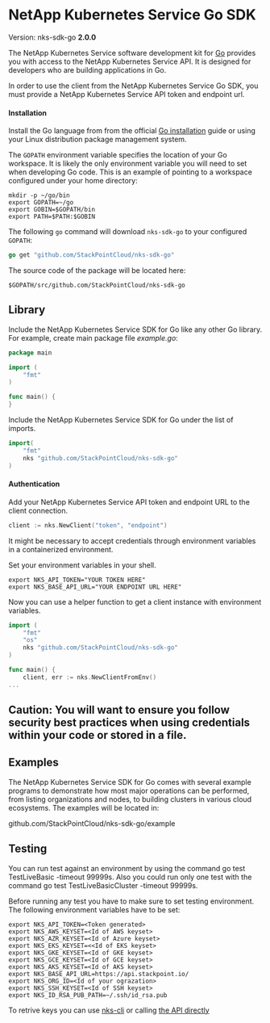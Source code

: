 # NetApp Kubernetes Service Go SDK

Version: nks-sdk-go **2.0.0**

The NetApp Kubernetes Service software development kit for [Go](https://www.golang.org/) provides you with access to the NetApp Kubernetes Service API. It is designed for developers who are building applications in Go.

In order to use the client from the NetApp Kubernetes Service Go SDK, you must provide a NetApp Kubernetes Service API token and endpoint url.

#### Installation

Install the Go language from from the official [Go installation](https://golang.org/doc/install) guide or using your Linux distribution package management system.

The `GOPATH` environment variable specifies the location of your Go workspace. It is likely the only environment variable you will need to set when developing Go code. This is an example of pointing to a workspace configured under your home directory:

```
mkdir -p ~/go/bin
export GOPATH=~/go
export GOBIN=$GOPATH/bin
export PATH=$PATH:$GOBIN
```

The following `go` command will download `nks-sdk-go` to your configured `GOPATH`:

```go
go get "github.com/StackPointCloud/nks-sdk-go"
```

The source code of the package will be located here:

    $GOPATH/src/github.com/StackPointCloud/nks-sdk-go

## Library

Include the NetApp Kubernetes Service SDK for Go like any other Go library. For example, create main package file *example.go*:

```go
package main

import (
	"fmt"
)

func main() {
}
```

Include the NetApp Kubernetes Service SDK for Go under the list of imports.

```go
import(
	"fmt"    
	nks "github.com/StackPointCloud/nks-sdk-go"
)
```

#### Authentication

Add your NetApp Kubernetes Service API token and endpoint URL to the client connection.

```go
client := nks.NewClient("token", "endpoint")
```

It might be necessary to accept credentials through environment variables in a containerized environment.

Set your environment variables in your shell.

```
export NKS_API_TOKEN="YOUR TOKEN HERE"
export NKS_BASE_API_URL="YOUR ENDPOINT URL HERE"
```

Now you can use a helper function to get a client instance with environment variables.

```go
import (
	"fmt"
	"os"
	nks "github.com/StackPointCloud/nks-sdk-go"
)

func main() {
	client, err := nks.NewClientFromEnv()
...
```

**Caution**: You will want to ensure you follow security best practices when using credentials within your code or stored in a file.
-----------------

## Examples

The NetApp Kubernetes Service SDK for Go comes with several example programs to demonstrate how most major operations can be performed, from listing organizations and nodes, to building clusters in various cloud ecosystems.  The examples will be located in:

github.com/StackPointCloud/nks-sdk-go/example

## Testing

You can run test against an environment by using the command go test TestLiveBasic -timeout 99999s. Also you could run only one test with the command go test TestLiveBasicCluster -timeout 99999s.

Before running any test you have to make sure to set testing environment. The following environment variables have to be set:
```
export NKS_API_TOKEN=<Token generated>
export NKS_AWS_KEYSET=<Id of AWS keyset>
export NKS_AZR_KEYSET=<Id of Azure keyset>
export NKS_EKS_KEYSET=<<Id of EKS keyset>
export NKS_GKE_KEYSET=<Id of GKE keyset>
export NKS_GCE_KEYSET=<Id of GCE keyset>
export NKS_AKS_KEYSET=<Id of AKS keyset>
export NKS_BASE_API_URL=https://api.stackpoint.io/
export NKS_ORG_ID=<Id of your ograzation>
export NKS_SSH_KEYSET=<Id of SSH keyset>
export NKS_ID_RSA_PUB_PATH=~/.ssh/id_rsa.pub
```

To retrive keys you can use [nks-cli](https://github.com/NetApp/nks-cli/#listget-keysets) or calling [the API directly](https://staging.stackpoint.io/docs/#keysets)